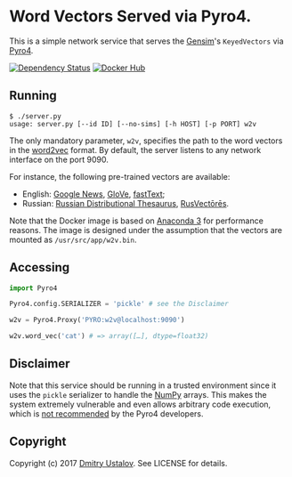 # Word Vectors Served via Pyro4.

This is a simple network service that serves the [Gensim]'s `KeyedVectors` via [Pyro4].

[Gensim]: https://radimrehurek.com/gensim/
[Pyro4]: https://pythonhosted.org/Pyro4/

[![Dependency Status][gemnasium_badge]][gemnasium_link] [![Docker Hub][docker_badge]][docker_link]

[gemnasium_badge]: https://gemnasium.com/nlpub/word2vec-pyro4.svg
[gemnasium_link]: https://gemnasium.com/nlpub/word2vec-pyro4
[docker_badge]: https://img.shields.io/docker/pulls/nlpub/word2vec-pyro4.svg
[docker_link]: https://hub.docker.com/r/nlpub/word2vec-pyro4/

## Running

```shell
$ ./server.py
usage: server.py [--id ID] [--no-sims] [-h HOST] [-p PORT] w2v
```

The only mandatory parameter, `w2v`, specifies the path to the word vectors in the [word2vec](https://code.google.com/archive/p/word2vec/) format. By default, the server listens to any network interface on the port 9090.

For instance, the following pre-trained vectors are available:

* English: [Google News](https://code.google.com/archive/p/word2vec/), [GloVe](https://nlp.stanford.edu/projects/glove/), [fastText](https://github.com/facebookresearch/fastText/blob/master/pretrained-vectors.md);
* Russian: [Russian Distributional Thesaurus](http://russe.nlpub.ru/downloads/#rdt-russian-distributional-thesaurus), [RusVectōrēs](http://rusvectores.org/ru/).

Note that the Docker image is based on [Anaconda 3](https://hub.docker.com/r/continuumio/miniconda3/) for performance reasons. The image is designed under the assumption that the vectors are mounted as `/usr/src/app/w2v.bin`.

## Accessing

```python
import Pyro4

Pyro4.config.SERIALIZER = 'pickle' # see the Disclaimer

w2v = Pyro4.Proxy('PYRO:w2v@localhost:9090')

w2v.word_vec('cat') # => array([…], dtype=float32)
```

## Disclaimer

Note that this service should be running in a trusted environment since it uses the `pickle` serializer to handle the [NumPy](http://www.numpy.org/) arrays. This makes the system extremely vulnerable and even allows arbitrary code execution, which is [not recommended](http://pythonhosted.org/Pyro4/tipstricks.html#pyro-and-numpy) by the Pyro4 developers.

## Copyright

Copyright (c) 2017 [Dmitry Ustalov]. See LICENSE for details.

[Dmitry Ustalov]: https://ustalov.com/
